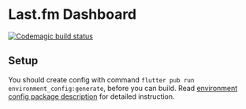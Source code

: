 # Last.fm Dashboard
[![Codemagic build status](https://api.codemagic.io/apps/5ea562915a66a09fed782df6/5ea562915a66a09fed782df5/status_badge.svg)](https://codemagic.io/apps/5ea562915a66a09fed782df6/5ea562915a66a09fed782df5/latest_build)

## Setup
You should create config with command `flutter pub run environment_config:generate`, before you can build. Read [environment config package description](https://pub.dev/packages/environment_config) for detailed instruction.